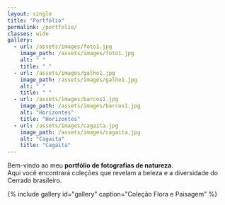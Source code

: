 ```yaml
---
layout: single
title: "Portfólio"
permalink: /portfolio/
classes: wide
gallery:
  - url: /assets/images/foto1.jpg
    image_path: /assets/images/foto1.jpg
    alt: " "
    title: " "
  - url: /assets/images/galho1.jpg
    image_path: /assets/images/galho1.jpg
    alt: " "
    title: " "
  - url: /assets/images/barcos1.jpg
    image_path: /assets/images/barcos1.jpg
    alt: "Horizontes"
    title: "Horizontes"
  - url: /assets/images/cagaita.jpg
    image_path: /assets/images/cagaita.jpg
    alt: "Cagaita"
    title: "Cagaita"
---
```

Bem-vindo ao meu **portfólio de fotografias de natureza**.  
Aqui você encontrará coleções que revelam a beleza e a diversidade do Cerrado brasileiro.

{% include gallery id="gallery" caption="Coleção Flora e Paisagem" %}
